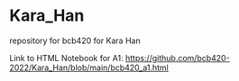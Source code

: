 # Kara_Han
repository for bcb420 for Kara Han

Link to HTML Notebook for A1: https://github.com/bcb420-2022/Kara_Han/blob/main/bcb420_a1.html
